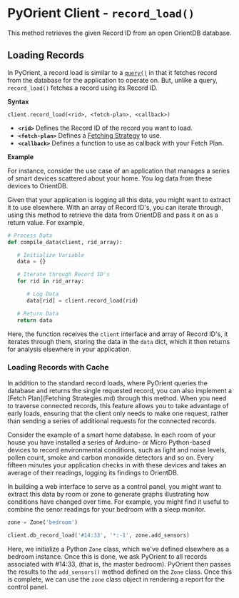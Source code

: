 
# PyOrient Client - `record_load()`

This method retrieves the given Record ID from an open OrientDB database.


## Loading Records

In PyOrient, a record load is similar to a [`query()`](PyOrient-Client-Query.md) in that it fetches record from the database for the application to operate on.  But, unlike a query, `record_load()` fetches a record using its Record ID.

**Syntax**

```
client.record_load(<rid>, <fetch-plan>, <callback>)
```

- **`<rid>`** Defines the Record ID of the record you want to load.
- **`<fetch-plan>`** Defines a [Fetching Strategy](../java/Fetching-Strategies.md) to use.
- **`<callback>`** Defines a function to use as callback with your Fetch Plan.

**Example**

For instance, consider the use case of an application that manages a series of smart devices scattered about your home.  You log data from these devices to OrientDB.

Given that your application is logging all this data, you might want to extract it to use elsewhere.  With an array of Record ID's, you can iterate through, using this method to retrieve the data from OrientDB and pass it on as a return value.  For example,

```py
# Process Data
def compile_data(client, rid_array):

   # Initialize Variable
   data = {}

   # Iterate through Record ID's
   for rid in rid_array:

      # Log Data
      data[rid] = client.record_load(rid)

   # Return Data
   return data
```

Here, the function receives the `client` interface and array of Record ID's, it iterates through them, storing the data in the `data` dict, which it then returns for analysis elsewhere in your application.



### Loading Records with Cache

In addition to the standard record loads, where PyOrient queries the database and returns the single requested record, you can also implement a [Fetch Plan](Fetching Strategies.md) through this method.  When you need to traverse connected records, this feature allows you to take advantage of early loads, ensuring that the client only needs to make one request, rather than sending a series of additional requests for the connected records.

Consider the example of a smart home database.  In each room of your house you have installed a series of Arduino- or Micro Python-based devices to record environmental conditions, such as light and noise levels, pollen count, smoke and carbon monoxide detectors and so on.  Every fifteen minutes your application checks in with these devices and takes an average of their readings, logging its findings to OrientDB.

In building a web interface to serve as a control panel, you might want to extract this data by room or zone to generate graphs illustrating how conditions have changed over time.  For example, you might find it useful to combine the senor readings for your bedroom with a sleep monitor.

```py
zone = Zone('bedroom')

client.db_record_load('#14:33', '*:-1', zone.add_sensors)
```

Here, we initialize a Python `Zone` class, which we've defined elsewhere as a bedroom instance.  Once this is done, we ask PyOrient to all records associated with #14:33, (that is, the master bedroom).  PyOrient then passes the results to the `add_sensors()` method defined on the `Zone` class.  Once this is complete, we can use the `zone` class object in rendering a report for the control panel.
